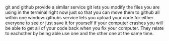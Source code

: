 git and github provide a similar service git lets you modify the files you are using in the terminal right now just so that you can move them to github all within one window. githubs service lets you upload your code for either everyone to see or just save it for yourself if your computer crashes you will be able to get all of your code back when you fix your computer. They relate to eachother by being able use one and the other one at the same time.
